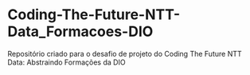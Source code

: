# Coding-The-Future-NTT-Data_Formacoes-DIO
Repositório criado para o desafio de projeto do Coding The Future NTT Data: Abstraindo Formações da DIO
